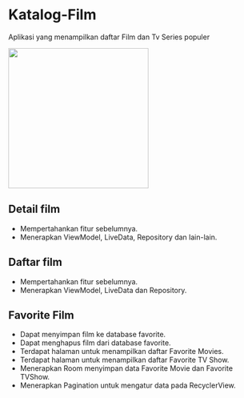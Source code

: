 # Katalog-Film

Aplikasi yang menampilkan daftar Film dan Tv Series populer

<img src="https://github.com/Chairullatif/Picture/blob/main/Katalog-Film/catalog_film.gif?raw=true" width="280px"/>

## Detail film

- Mempertahankan fitur sebelumnya.
- Menerapkan ViewModel, LiveData, Repository dan lain-lain.

## Daftar film

- Mempertahankan fitur sebelumnya.
- Menerapkan ViewModel, LiveData dan Repository.

## Favorite Film

- Dapat menyimpan film ke database favorite.
- Dapat menghapus film dari database favorite.
- Terdapat halaman untuk menampilkan daftar Favorite Movies.
- Terdapat halaman untuk menampilkan daftar Favorite TV Show.
- Menerapkan Room menyimpan data Favorite Movie dan Favorite TVShow.
- Menerapkan Pagination untuk mengatur data pada RecyclerView.
